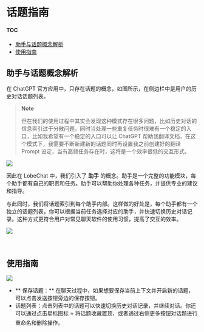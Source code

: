# 话题指南

#### TOC

- [助手与话题概念解析](#助手与话题概念解析)
- [使用指南](#使用指南)

## 助手与话题概念解析

在 ChatGPT 官方应用中，只存在话题的概念，如图所示，在侧边栏中是用户的历史对话话题列表。

> **Note**
>
> 但在我们的使用过程中其实会发现这种模式存在很多问题，比如历史对话的信息索引过于分散问题，同时当处理一些重复任务时很难有一个稳定的入口，比如我希望有一个稳定的入口可以让 ChatGPT 帮助我翻译文档，在这个模式下，我需要不断新建新的话题同时再设置我之前创建好的翻译 Prompt 设定，当有高频任务存在时，这将是一个效率很低的交互形式。

![](https://github-production-user-asset-6210df.s3.amazonaws.com/17870709/279602474-fe7cb3f3-8eb7-40d3-a69f-6615393bbd4e.png)

因此在 LobeChat 中，我们引入了 **助手** 的概念。助手是一个完整的功能模块，每个助手都有自己的职责和任务。助手可以帮助你处理各种任务，并提供专业的建议和指导。

与此同时，我们将话题索引到每个助手内部。这样做的好处是，每个助手都有一个独立的话题列表，你可以根据当前任务选择对应的助手，并快速切换历史对话记录。这种方式更符合用户对常见聊天软件的使用习惯，提高了交互的效率。

![](https://github-production-user-asset-6210df.s3.amazonaws.com/17870709/279602489-89893e61-2791-4083-9b57-ed80884ad58b.png)

<br/>

## 使用指南

![](https://github-production-user-asset-6210df.s3.amazonaws.com/17870709/279602496-fd72037a-735e-4cc2-aa56-2994bceaba81.png)

- \*\* 保存话题：\*\* 在聊天过程中，如果想要保存当前上下文并开启新的话题，可以点击发送按钮旁边的保存按钮。
- 话题列表：点击列表中的话题可以快速切换历史对话记录，并继续对话。你还可以通过点击星标图标 <kbd>⭐️</kbd> 将话题收藏置顶，或者通过右侧更多按钮对话题进行重命名和删除操作。

